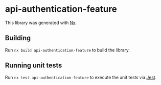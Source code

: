 # api-authentication-feature

This library was generated with [Nx](https://nx.dev).

## Building

Run `nx build api-authentication-feature` to build the library.

## Running unit tests

Run `nx test api-authentication-feature` to execute the unit tests via [Jest](https://jestjs.io).
